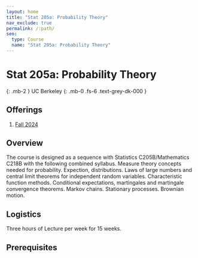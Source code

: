 ```yaml
---
layout: home
title: "Stat 205a: Probability Theory"
nav_exclude: true
permalink: /:path/
seo:
  type: Course
  name: "Stat 205a: Probability Theory"
---
```


# Stat 205a: Probability Theory
{: .mb-2 }
UC Berkeley
{: .mb-0 .fs-6 .text-grey-dk-000 }



## Offerings

1. [Fall 2024](fall-2024)



## Overview

The course is designed as a sequence with Statistics C205B/Mathematics C218B with the following combined syllabus. Measure theory concepts needed for probability. Expection, distributions. Laws of large numbers and central limit theorems for independent random variables. Characteristic function methods. Conditional expectations, martingales and martingale convergence theorems. Markov chains. Stationary processes. Brownian motion. 

## Logistics

Three hours of Lecture per week for 15 weeks.

## Prerequisites


